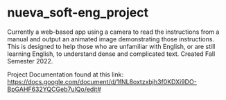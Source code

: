 # nueva_soft-eng_project
Currently a web-based app using a camera to read the instructions from a manual and output an animated image demonstrating those instructions. This is designed to help those who are unfamiliar with English, or are still learning English, to understand dense and complicated text.
Created Fall Semester 2022. 

Project Documentation found at this link: https://docs.google.com/document/d/1fNL8oxtzxbjh3f0KDXi9DO-BpGAHF632YQCGeb7ulQo/edit# 
